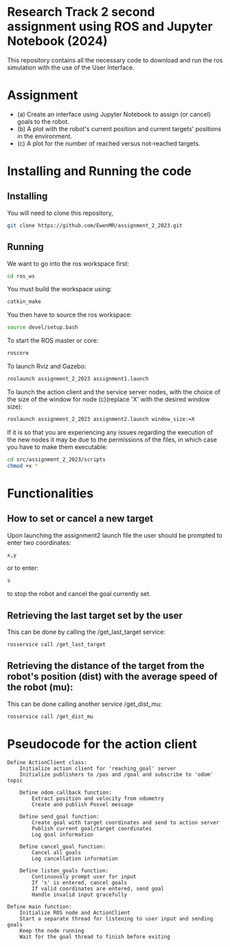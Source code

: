 # Research Track 2 second assignment using ROS and Jupyter Notebook (2024)
This repository contains all the necessary code to download and run the ros simulation with the use of the User Interface.

# Assignment
- (a) Create an interface using Jupyter Notebook to assign (or cancel) goals to the robot.
- (b) A plot with the robot's current position and current targets' positions in the environment.
- (c) A plot for the number of reached versus not-reached targets.

# Installing and Running the code
## Installing
You will need to clone this repository,
```bash
git clone https://github.com/EwenMR/assignment_2_2023.git
```
## Running
We want to go into the ros workspace first:
```bash
cd ros_ws
```

You must build the workspace using:
```bash
catkin_make
```

You then have to source the ros workspace:
```bash
source devel/setup.bash
```

To start the ROS master or core:
```bash
roscore
```

To launch Rviz and Gazebo:
```bash
roslaunch assignment_2_2023 assignment1.launch
```

To launch the action client and the service server nodes, with the choice of the size of the window for node (c)(replace 'X' with the desired window size):
```bash
roslaunch assignment_2_2023 assignment2.launch window_size:=X
```

If it is so that you are experiencing any issues regarding the execution of the new nodes it may be due to the permissions of the files, in which case you have to make them executable:
```bash
cd src/assignment_2_2023/scripts
chmod +x *
```

# Functionalities
## How to set or cancel a new target
Upon launching the assignment2 launch file the user should be prompted to enter two coordinates:
```bash
x,y
```

or to enter:
```bash
s
```
to stop the robot and cancel the goal currently set.

## Retrieving the last target set by the user
This can be done by calling the /get_last_target service:
```bash
rosservice call /get_last_target
```

## Retrieving the distance of the target from the robot's position (dist) with the average speed of the robot (mu):
This can be done calling another service /get_dist_mu:
```bash
rosservice call /get_dist_mu
```

# Pseudocode for the action client
```
Define ActionClient class:
    Initialize action client for 'reaching_goal' server
    Initialize publishers to /pos and /goal and subscribe to 'odom' topic

    Define odom_callback function:
        Extract position and velocity from odometry
        Create and publish Posvel message

    Define send_goal function:
        Create goal with target coordinates and send to action server
        Publish current goal/target coordinates
        Log goal information

    Define cancel_goal function:
        Cancel all goals
        Log cancellation information

    Define listen_goals function:
        Continuously prompt user for input
        If 's' is entered, cancel goals
        If valid coordinates are entered, send goal
        Handle invalid input gracefully

Define main function:
    Initialize ROS node and ActionClient
    Start a separate thread for listening to user input and sending goals
    Keep the node running
    Wait for the goal thread to finish before exiting
```
